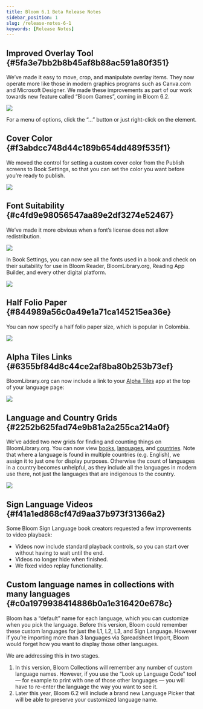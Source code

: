```yaml
---
title: Bloom 6.1 Beta Release Notes
sidebar_position: 1
slug: /release-notes-6-1
keywords: [Release Notes]
---
```




## Improved Overlay Tool {#5fa3e7bb2b8b45af8b88ac591a80f351}


We’ve made it easy to move, crop, and manipulate overlay items. They now operate more like those in modern graphics programs such as Canva.com and Microsoft Designer. We made these improvements as part of our work towards new feature called “Bloom Games”, coming in Bloom 6.2.


![](./release-notes-6-1.7a7611e1-cf4d-4361-9bfb-db66978653c9.png)


For a menu of options, click the “…” button or  just right-click on the element.


## Cover Color {#f3abdcc748d44c189b654dd489f535f1}


We moved the control for setting a custom cover color from the Publish screens to Book Settings, so that you can set the color you want before you’re ready to publish.


![](./release-notes-6-1.f2715e5c-64e4-4fdb-8122-1604b883ee03.png)


## Font Suitability {#c4fd9e98056547aa89e2df3274e52467}


We’ve made it more obvious when a font’s license does not allow redistribution.


![](./release-notes-6-1.99b64940-2d55-44cd-9b34-cc8543fe57e2.png)


In Book Settings, you can now see all the fonts used in a book and check on their suitability for use in Bloom Reader, BloomLibrary.org, Reading App Builder, and every other digital platform.


![](./release-notes-6-1.a6291985-96b9-4e96-af94-2621c8e9c264.png)


## Half Folio Paper {#844989a56c0a49e1a71ca145215ea36e}


You can now specify a half folio paper size, which is popular in Colombia.


![](./release-notes-6-1.7b61e80b-f755-4571-8cb0-b068fe660666.png)


## Alpha Tiles Links {#6355bf84d8c44ce2af8ba80b253b73ef}


BloomLibrary.org can now include a link to your [Alpha Tiles](https://alphatilesapps.org/) app at the top of your language page:


![](./release-notes-6-1.dcbf47a3-fcb3-4179-8426-cc3f8ecf0935.png)


## Language and Country Grids {#2252b625fad74e9b81a2a255ca214a0f}


We’ve added two new grids for finding and counting things on BloomLibrary.org. You can now view [books](https://bloomlibrary.org/grid/books), [languages](https://bloomlibrary.org/grid/languages), and [countries](https://bloomlibrary.org/grid/countries).  Note that where a language is found in multiple countries (e.g. English), we assign it to just one for display purposes. Otherwise the count of languages in a country becomes unhelpful, as they include all the languages in modern use there, not just the languages that are indigenous to the country.


![](./release-notes-6-1.00e93853-1044-42f1-ba45-4abd7a275ecc.png)


## Sign Language Videos {#f41a1ed868cf47d9aa37b973f31366a2}


Some Bloom Sign Language book creators requested a few improvements to video playback:

- Videos now include standard playback controls, so you can start over without having to wait until the end.
- Videos no longer hide when finished.
- We fixed video replay functionality.

## Custom language names in collections with many languages {#c0a1979938414886b0a1e316420e678c}


Bloom has a “default” name for each language, which you can customize when you pick the language. Before this version, Bloom could remember these custom languages for just the L1, L2, L3, and Sign Language. However if you’re importing more than 3 languages via Spreadsheet Import, Bloom would forget how you want to display those other languages.


We are addressing this in two stages.

1. In this version, Bloom Collections will remember any number of custom language names. However, if you use the “Look up Language Code” tool — for example to print with one of those other languages — you will have to re-enter the language the way you want to see it.
2. Later this year, Bloom 6.2 will include a brand new Language Picker that will be able to preserve your customized language name.
